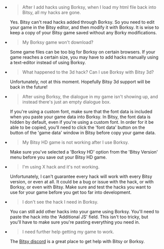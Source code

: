 - > After I add hacks using Borksy, when I load my html file back into Bitsy, all my hacks are gone.

  Yes. Bitsy can't read hacks added through Borksy. So you need to edit your game in the Bitsy editor, and then modify it with Borksy. It is wise to keep a copy of your Bitsy game saved without any Borky modifications.

- > My Borksy game won't download?

  Some game files can be too big for Borksy on certain browsers. If your game reaches a certain size, you may have to add hacks manually using a text-editor instead of using Borksy.

- > What happened to the 3d hack? Can I use Borksy with Bitsy 3d?

  Unfortunately, not at this moment. Hopefully Bitsy 3d support will be back in the future!

- > After using Borksy, the dialogue in my game isn't showing up, and instead there's just an empty dialogue box.

  If you're using a custom font, make sure that the font data is included when you paste your game data into Borksy. In Bitsy, the font data is hidden by default, even if you're using a custom font. In order for it be able to be copied, you'll need to click the 'font data' button on the button of the 'game data' window in Bitsy before copy your game data.

- > My Bitsy HD game is not working after I use Borksy.

  Make sure you've selected a 'Borksy HD' option from the 'Bitsy Version' menu before you save out your Bitsy HD game.

- > I'm using X hack and it's not working.

  Unfortunately, I can't guarantee every hack will work with every Bitsy version, or even at all. It could be a bug or issue with the hack, or with Borksy, or even with Bitsy. Make sure and test the hacks you want to use for your game before you get too far into development.

- > I don't see the hack I need in Borksy.

  You can still add other hacks into your game using Borksy. You'll need to paste the hack into the 'Additional JS' field. This isn't too tricky, but you'll have to make sure you're pasting everything you need in.

- > I need further help getting my game to work.

  The [Bitsy discord](discordapp.com/invite/9rAjhtr) is a great place to get help with Bitsy or Borksy.
